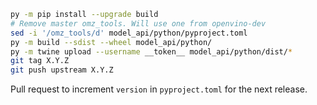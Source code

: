 ```bash
py -m pip install --upgrade build
# Remove master omz_tools. Will use one from openvino-dev
sed -i '/omz_tools/d' model_api/python/pyproject.toml
py -m build --sdist --wheel model_api/python/
py -m twine upload --username __token__ model_api/python/dist/*
git tag X.Y.Z
git push upstream X.Y.Z
```
Pull request to increment `version` in `pyproject.toml` for the next release.
